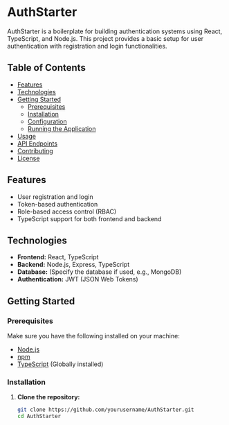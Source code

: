 # AuthStarter

AuthStarter is a boilerplate for building authentication systems using React, TypeScript, and Node.js. This project provides a basic setup for user authentication with registration and login functionalities.

## Table of Contents

- [Features](#features)
- [Technologies](#technologies)
- [Getting Started](#getting-started)
  - [Prerequisites](#prerequisites)
  - [Installation](#installation)
  - [Configuration](#configuration)
  - [Running the Application](#running-the-application)
- [Usage](#usage)
- [API Endpoints](#api-endpoints)
- [Contributing](#contributing)
- [License](#license)

## Features

- User registration and login
- Token-based authentication
- Role-based access control (RBAC)
- TypeScript support for both frontend and backend

## Technologies

- **Frontend:** React, TypeScript
- **Backend:** Node.js, Express, TypeScript
- **Database:** (Specify the database if used, e.g., MongoDB)
- **Authentication:** JWT (JSON Web Tokens)

## Getting Started

### Prerequisites

Make sure you have the following installed on your machine:

- [Node.js](https://nodejs.org/)
- [npm](https://www.npmjs.com/)
- [TypeScript](https://www.typescriptlang.org/) (Globally installed)

### Installation

1. **Clone the repository:**

   ```bash
   git clone https://github.com/yourusername/AuthStarter.git
   cd AuthStarter
